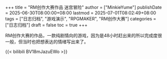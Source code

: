 +++
title = "RM创作大赛作品 迷宫冒险"
author = ["MinkieYume"]
publishDate = 2025-06-30T08:00:00+08:00
lastmod = 2025-07-01T08:02:49+08:00
tags = ["日志归档", "游戏演示", "RPGMAKER", "RM创作大赛"]
categories = ["日志归档"]
draft = false
toc = true
+++

RM创作大赛的作品，一款纯剧情向的游戏，因为是48小时赶出来的所以完成度很一般，但当时也把想表达的情绪写出来了。

{{< bilibili BV18mJazuEWo >}}

